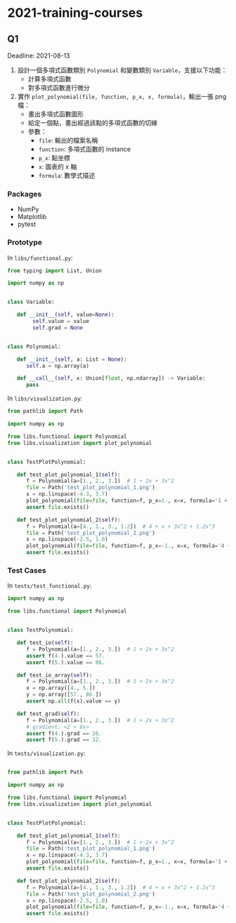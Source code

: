 # 2021-training-courses

## Q1

Deadline: 2021-08-13

1. 設計一個多項式函數類別 `Polynomial` 和變數類別 `Variable`，支援以下功能：
   - 計算多項式函數
   - 對多項式函數進行微分
2. 實作 `plot_polynomial(file, function, p_x, x, formula)`，輸出一張 png 檔：
   - 畫出多項式函數圖形
   - 給定一個點，畫出經過該點的多項式函數的切線
   - 參數：
      - `file`: 輸出的檔案名稱
      - `function`: 多項式函數的 instance
      - `p_x`: 點坐標
      - `x`: 圖表的 x 軸
      - `formula`: 數學式描述

### Packages

- NumPy
- Matplotlib
- pytest

### Prototype

In `libs/functional.py`:

```python
from typing import List, Union

import numpy as np


class Variable:

   def __init__(self, value=None):
        self.value = value
        self.grad = None


class Polynomial:

   def __init__(self, a: List = None):
      self.a = np.array(a)

   def __call__(self, x: Union[float, np.ndarray]) -> Variable:
      pass
```

In `libs/visualization.py`:

```python
from pathlib import Path

import numpy as np

from libs.functional import Polynomial
from libs.visualization import plot_polynomial


class TestPlotPolynomial:

   def test_plot_polynomial_1(self):
      f = Polynomial(a=[1., 2., 3.])  # 1 + 2x + 3x^2
      file = Path('test_plot_polynomial_1.png')
      x = np.linspace(-4.3, 3.7)
      plot_polynomial(file=file, function=f, p_x=1., x=x, formula='1 + 2x + 3x^2')
      assert file.exists()

   def test_plot_polynomial_2(self):
      f = Polynomial(a=[4., 1., 3., 1.2])  # 4 + x + 3x^2 + 1.2x^3
      file = Path('test_plot_polynomial_2.png')
      x = np.linspace(-2.5, 1.0)
      plot_polynomial(file=file, function=f, p_x=-1., x=x, formula='4 + x + 3x^2 + 1.2x^3')
      assert file.exists()
```

### Test Cases

In `tests/test_functional.py`:

```python
import numpy as np

from libs.functional import Polynomial


class TestPolynomial:

   def test_io(self):
      f = Polynomial(a=[1., 2., 3.])  # 1 + 2x + 3x^2
      assert f(4.).value == 57.
      assert f(5.).value == 86.

   def test_io_array(self):
      f = Polynomial(a=[1., 2., 3.])  # 1 + 2x + 3x^2
      x = np.array([4., 5.])
      y = np.array([57., 86.])
      assert np.all(f(x).value == y)

   def test_grad(self):
      f = Polynomial(a=[1., 2., 3.])  # 1 + 2x + 3x^2
      # gradient: <2 + 6x>
      assert f(4.).grad == 26.
      assert f(5.).grad == 32.
```

In `tests/visualization.py`:

```python

from pathlib import Path

import numpy as np

from libs.functional import Polynomial
from libs.visualization import plot_polynomial


class TestPlotPolynomial:

   def test_plot_polynomial_1(self):
      f = Polynomial(a=[1., 2., 3.])  # 1 + 2x + 3x^2
      file = Path('test_plot_polynomial_1.png')
      x = np.linspace(-4.3, 3.7)
      plot_polynomial(file=file, function=f, p_x=1., x=x, formula='1 + 2x + 3x^2')
      assert file.exists()

   def test_plot_polynomial_2(self):
      f = Polynomial(a=[4., 1., 3., 1.2])  # 4 + x + 3x^2 + 1.2x^3
      file = Path('test_plot_polynomial_2.png')
      x = np.linspace(-2.5, 1.0)
      plot_polynomial(file=file, function=f, p_x=-1., x=x, formula='4 + x + 3x^2 + 1.2x^3')
      assert file.exists()
```
